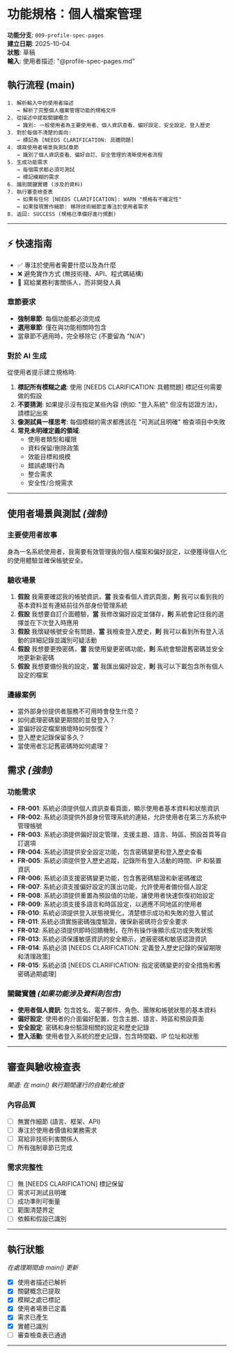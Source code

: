 # 功能規格：個人檔案管理

**功能分支**: `009-profile-spec-pages`  
**建立日期**: 2025-10-04  
**狀態**: 草稿  
**輸入**: 使用者描述: "@profile-spec-pages.md"

## 執行流程 (main)
```
1. 解析輸入中的使用者描述
   → 解析了完整個人檔案管理功能的規格文件
2. 從描述中提取關鍵概念
   → 識別: 一般使用者為主要使用者、個人資訊查看、偏好設定、安全設定、登入歷史
3. 對於每個不清楚的面向:
   → 標記為 [NEEDS CLARIFICATION: 具體問題]
4. 填寫使用者場景與測試章節
   → 識別了個人資訊查看、偏好自訂、安全管理的清晰使用者流程
5. 生成功能需求
   → 每個需求都必須可測試
   → 標記模糊的需求
6. 識別關鍵實體 (涉及的資料)
7. 執行審查檢查表
   → 如果有任何 [NEEDS CLARIFICATION]: WARN "規格有不確定性"
   → 如果發現實作細節: 移除技術細節並專注於使用者需求
8. 返回: SUCCESS (規格已準備好進行規劃)
```

---

## ⚡ 快速指南
- ✅ 專注於使用者需要什麼以及為什麼
- ❌ 避免實作方式 (無技術棧、API、程式碼結構)
- 👥 寫給業務利害關係人，而非開發人員

### 章節要求
- **強制章節**: 每個功能都必須完成
- **選用章節**: 僅在與功能相關時包含
- 當章節不適用時，完全移除它 (不要留為 "N/A")

### 對於 AI 生成
從使用者提示建立規格時:
1. **標記所有模糊之處**: 使用 [NEEDS CLARIFICATION: 具體問題] 標記任何需要做的假設
2. **不要猜測**: 如果提示沒有指定某些內容 (例如: "登入系統" 但沒有認證方法)，請標記出來
3. **像測試員一樣思考**: 每個模糊的需求都應該在 "可測試且明確" 檢查項目中失敗
4. **常見未明確定義的領域**:
   - 使用者類型和權限
   - 資料保留/刪除政策
   - 效能目標和規模
   - 錯誤處理行為
   - 整合需求
   - 安全性/合規需求

---

## 使用者場景與測試 *(強制)*

### 主要使用者故事
身為一名系統使用者，我需要有效管理我的個人檔案和偏好設定，以便獲得個人化的使用體驗並確保帳號安全。

### 驗收場景
1. **假設** 我需要確認我的帳號資訊，**當** 我查看個人資訊頁面，**則** 我可以看到我的基本資料並有連結前往外部身份管理系統
2. **假設** 我想要自訂介面體驗，**當** 我修改偏好設定並儲存，**則** 系統會記住我的選擇並在下次登入時應用
3. **假設** 我懷疑帳號安全有問題，**當** 我檢查登入歷史，**則** 我可以看到所有登入活動的詳細記錄並識別可疑活動
4. **假設** 我想要更換密碼，**當** 我使用變更密碼功能，**則** 系統會驗證舊密碼並安全地更新新密碼
5. **假設** 我想要備份我的設定，**當** 我匯出偏好設定，**則** 我可以下載包含所有個人設定的檔案

### 邊緣案例
- 當外部身份提供者服務不可用時會發生什麼？
- 如何處理密碼變更期間的並發登入？
- 當偏好設定檔案損壞時如何恢復？
- 登入歷史記錄保留多久？
- 當使用者忘記舊密碼時如何處理？

## 需求 *(強制)*

### 功能需求
- **FR-001**: 系統必須提供個人資訊查看頁面，顯示使用者基本資料和狀態資訊
- **FR-002**: 系統必須提供外部身份管理系統的連結，允許使用者在第三方系統中管理帳號
- **FR-003**: 系統必須提供偏好設定管理，支援主題、語言、時區、預設首頁等自訂選項
- **FR-004**: 系統必須提供安全設定功能，包含密碼變更和登入歷史查看
- **FR-005**: 系統必須提供登入歷史追蹤，記錄所有登入活動的時間、IP 和裝置資訊
- **FR-006**: 系統必須支援密碼變更功能，包含舊密碼驗證和新密碼確認
- **FR-007**: 系統必須支援偏好設定的匯出功能，允許使用者備份個人設定
- **FR-008**: 系統必須提供重置為預設值的功能，讓使用者快速恢復初始設定
- **FR-009**: 系統必須支援多語言和時區設定，以適應不同地區的使用者
- **FR-010**: 系統必須提供登入狀態視覺化，清楚標示成功和失敗的登入嘗試
- **FR-011**: 系統必須實施密碼強度驗證，確保新密碼符合安全要求
- **FR-012**: 系統必須提供即時回饋機制，在所有操作後顯示成功或失敗狀態
- **FR-013**: 系統必須保護敏感資訊的安全顯示，遮蔽密碼和敏感認證資訊
- **FR-014**: 系統必須 [NEEDS CLARIFICATION: 定義登入歷史記錄的保留期限和清理政策]
- **FR-015**: 系統必須 [NEEDS CLARIFICATION: 指定密碼變更的安全措施和舊密碼過期處理]

### 關鍵實體 *(如果功能涉及資料則包含)*
- **使用者個人資訊**: 包含姓名、電子郵件、角色、團隊和帳號狀態的基本資料
- **偏好設定**: 使用者的介面偏好配置，包含主題、語言、時區和預設頁面
- **安全設定**: 密碼和身份驗證相關的設定和歷史記錄
- **登入活動**: 使用者登入系統的歷史記錄，包含時間戳、IP 位址和狀態

---

## 審查與驗收檢查表
*閘道: 在 main() 執行期間運行的自動化檢查*

### 內容品質
- [ ] 無實作細節 (語言、框架、API)
- [ ] 專注於使用者價值和業務需求
- [ ] 寫給非技術利害關係人
- [ ] 所有強制章節已完成

### 需求完整性
- [ ] 無 [NEEDS CLARIFICATION] 標記保留
- [ ] 需求可測試且明確
- [ ] 成功準則可衡量
- [ ] 範圍清楚界定
- [ ] 依賴和假設已識別

---

## 執行狀態
*在處理期間由 main() 更新*

- [x] 使用者描述已解析
- [x] 關鍵概念已提取
- [x] 模糊之處已標記
- [x] 使用者場景已定義
- [x] 需求已產生
- [x] 實體已識別
- [ ] 審查檢查表已通過

---